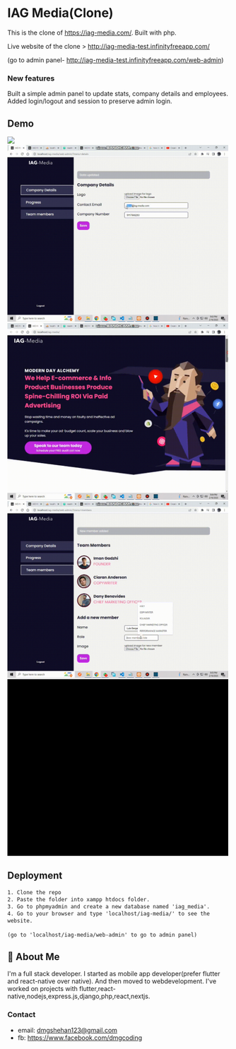 
# IAG Media(Clone)

This is the clone of https://iag-media.com/. Built with php. 

Live website of the clone > http://iag-media-test.infinityfreeapp.com/

(go to admin panel- http://iag-media-test.infinityfreeapp.com/web-admin)

### New features

Built a simple admin panel to update stats, company details and employees. Added login/logout and session to preserve admin login.




## Demo


<img src="https://github.com/dmgcoding/iag-media/blob/main/gifs/site.gif" width="500"/>

<img src="https://github.com/dmgcoding/iag-media/blob/main/gifs/details_1.gif" width="500"/>

<img src="https://github.com/dmgcoding/iag-media/blob/main/gifs/members1.gif" width="500"/>

<img src="https://github.com/dmgcoding/iag-media/blob/main/gifs/members2.gif" width="500"/>

<img src="https://github.com/dmgcoding/iag-media/blob/main/gifs/progress.gif" width="500"/>


## Deployment

    1. Clone the repo 
    2. Paste the folder into xampp htdocs folder. 
    3. Go to phpmyadmin and create a new database named 'iag_media'. 
    4. Go to your browser and type 'localhost/iag-media/' to see the website.

    (go to 'localhost/iag-media/web-admin' to go to admin panel)



## 🚀 About Me
I'm a full stack developer. I started as mobile app developer(prefer flutter and react-native over native). And then moved to webdevelopment.
I've worked on projects with flutter,react-native,nodejs,express.js,django,php,react,nextjs.

### Contact
* email: dmgshehan123@gmail.com
* fb: https://www.facebook.com/dmgcoding

